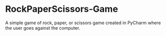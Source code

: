 # RockPaperScissors-Game
A simple game of rock, paper, or scissors game created in PyCharm where the user goes against the computer.
